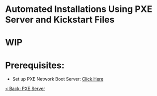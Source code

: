 # Automated Installations Using PXE Server and Kickstart Files

# WIP


# Prerequisites:

- Set up PXE Network Boot Server: [Click Here](https://github.com/sxcdennis/Linux-Guides/blob/master/pxe.md "Clickhere")





[< Back: PXE Server](https://github.com/sxcdennis/Linux-Guides/blob/master/pxe.md "pxe sever")
